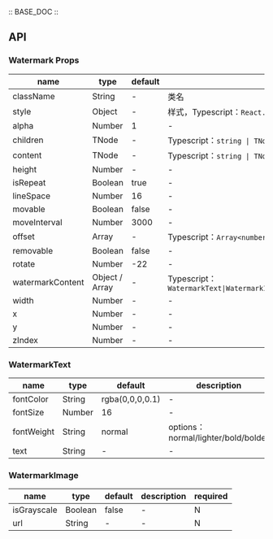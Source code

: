 :: BASE_DOC ::

## API

### Watermark Props

name | type | default | description | required
-- | -- | -- | -- | --
className | String | - | 类名 | N
style | Object | - | 样式，Typescript：`React.CSSProperties` | N
alpha | Number | 1 | \- | N
children | TNode | - | Typescript：`string \| TNode`。[see more ts definition](https://github.com/Tencent/tdesign-react/blob/develop/src/common.ts) | N
content | TNode | - | Typescript：`string \| TNode`。[see more ts definition](https://github.com/Tencent/tdesign-react/blob/develop/src/common.ts) | N
height | Number | - | \- | N
isRepeat | Boolean | true | \- | N
lineSpace | Number | 16 | \- | N
movable | Boolean | false | \- | N
moveInterval | Number | 3000 | \- | N
offset | Array | - | Typescript：`Array<number>` | N
removable | Boolean | false | \- | N
rotate | Number | -22 | \- | N
watermarkContent | Object / Array | - | Typescript：`WatermarkText\|WatermarkImage\|Array<WatermarkText\|WatermarkImage>` | N
width | Number | - | \- | N
x | Number | - | \- | N
y | Number | - | \- | N
zIndex | Number | - | \- | N

### WatermarkText

name | type | default | description | required
-- | -- | -- | -- | --
fontColor | String | rgba(0,0,0,0.1) | \- | N
fontSize | Number | 16 | \- | N
fontWeight | String | normal | options：normal/lighter/bold/bolder | N
text | String | - | \- | N

### WatermarkImage

name | type | default | description | required
-- | -- | -- | -- | --
isGrayscale | Boolean | false | \- | N
url | String | - | \- | N

